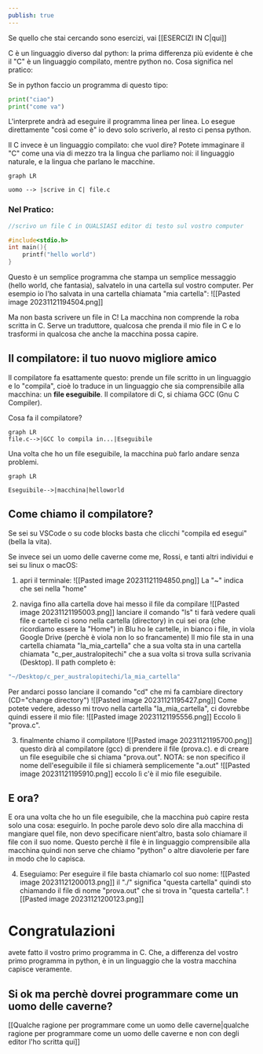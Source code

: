 ```yaml
---
publish: true
---
```


Se quello che stai cercando sono esercizi, vai [[ESERCIZI IN C|qui]]

C è un linguaggio diverso dal python: la prima differenza più evidente è che il "C" è un linguaggio compilato, mentre python no. Cosa significa nel pratico:

Se in python faccio un programma di questo tipo:

```python
print("ciao")
print("come va")
```

L'interprete andrà ad eseguire il programma linea per linea. Lo esegue direttamente "così come è" io devo solo scriverlo, al resto ci pensa python.

Il C invece è un linguaggio compilato: che vuol dire?
Potete immaginare il "C" come una via di mezzo tra la lingua che parliamo noi: il linguaggio naturale, e la lingua che parlano le macchine.

```mermaid
graph LR

uomo --> |scrive in C| file.c

```

### Nel Pratico:
```C
//scrivo un file C in QUALSIASI editor di testo sul vostro computer

#include<stdio.h>
int main(){
	printf("hello world")
}
```

Questo è un semplice programma che stampa un semplice messaggio (hello world, che fantasia), salvatelo in una cartella sul vostro computer. Per esempio io l'ho salvata in una cartella chiamata "mia cartella":
![[Pasted image 20231121194504.png]]

Ma non basta scrivere un file in C!
La macchina non comprende la roba scritta in C.
Serve un traduttore, qualcosa che prenda il mio file in C e lo trasformi in qualcosa che anche la macchina possa capire.
## Il compilatore: il tuo nuovo migliore amico
Il compilatore fa esattamente questo: prende un file scritto in un linguaggio e lo "compila", cioè lo traduce in un linguaggio che sia comprensibile alla macchina: un **file eseguibile**.
Il compilatore di C, si chiama GCC (Gnu C Compiler).

Cosa fa il compilatore?
```mermaid
graph LR
file.c-->|GCC lo compila in...|Eseguibile
```
Una volta che ho un file eseguibile, la macchina può farlo andare senza problemi.

```mermaid
graph LR

Eseguibile-->|macchina|helloworld
```

## Come chiamo il compilatore?
Se sei su VSCode o su code blocks basta che clicchi "compila ed esegui" (bella la vita).

Se invece sei un uomo delle caverne come me, Rossi, e tanti altri individui e sei su linux o macOS:
1. apri il terminale:
![[Pasted image 20231121194850.png]]
La "~" indica che sei nella "home"

2. naviga fino alla cartella dove hai messo il file da compilare
![[Pasted image 20231121195003.png]]
lanciare il comando "ls" ti farà vedere quali file e cartelle ci sono nella cartella (directory) in cui sei ora (che ricordiamo essere la "Home")
in Blu ho le cartelle, in bianco i file, in viola Google Drive (perchè è viola non lo so francamente)
Il mio file sta in una cartella chiamata "la_mia_cartella" che a sua volta sta in una cartella chiamata "c_per_australopitechi" che a sua volta si trova sulla scrivania (Desktop).
Il path completo è:
```bash
"~/Desktop/c_per_australopitechi/la_mia_cartella"
```
Per andarci posso lanciare il comando "cd" che mi fa cambiare directory (CD="change directory")
![[Pasted image 20231121195427.png]]
Come potete vedere, adesso mi trovo nella cartella "la_mia_cartella", ci dovrebbe quindi essere il mio file:
![[Pasted image 20231121195556.png]]
Eccolo lì "prova.c".

3. finalmente chiamo il compilatore
![[Pasted image 20231121195700.png]]
questo dirà al compilatore (gcc) di prendere il file (prova.c). e di creare un file eseguibile che si chiama "prova.out". 
NOTA: se non specifico il nome dell'eseguibile il file si chiamerà semplicemente "a.out"
![[Pasted image 20231121195910.png]]
eccolo lì c'è il mio file eseguibile.

## E ora?
E ora una volta che ho un file eseguibile, che la macchina può capire resta solo una cosa: eseguirlo.
In poche parole devo solo dire alla macchina di mangiare quel file, non devo specificare nient'altro, basta solo chiamare il file con il suo nome. Questo perchè il file è in linguaggio comprensibile alla macchina quindi non serve che chiamo "python" o altre diavolerie per fare in modo che lo capisca.

4. Eseguiamo:
Per eseguire il file basta chiamarlo col suo nome:
![[Pasted image 20231121200013.png]]
il "./" significa "questa cartella" quindi sto chiamando il file di nome "prova.out" che si trova in "questa cartella".
![[Pasted image 20231121200123.png]]

# Congratulazioni
avete fatto il vostro primo programma in C. Che, a differenza del vostro primo programma in python, è in un linguaggio che la vostra macchina capisce veramente.

## Si ok ma perchè dovrei programmare come un uomo delle caverne?
[[Qualche ragione per programmare come un uomo delle caverne|qualche ragione per programmare come un uomo delle caverne e non con degli editor l'ho scritta qui]]
